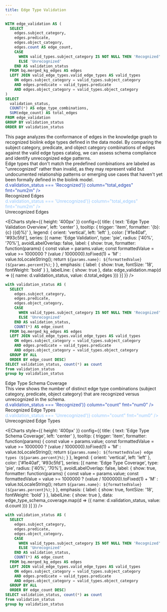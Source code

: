 ```yaml
---
title: Edge Type Validation
---
```


```sql edge_validation
WITH edge_validation AS (
  SELECT 
    edges.subject_category,
    edges.predicate,
    edges.object_category,
    edges.count AS edge_count,
    CASE 
      WHEN valid_types.subject_category IS NOT NULL THEN 'Recognized'
      ELSE 'Unrecognized'
    END AS validation_status
  FROM bq.merged_kg_edges AS edges
  LEFT JOIN valid_edge_types.valid_edge_types AS valid_types
    ON edges.subject_category = valid_types.subject_category
    AND edges.predicate = valid_types.predicate  
    AND edges.object_category = valid_types.object_category
)
SELECT 
  validation_status,
  COUNT(*) AS edge_type_combinations,
  SUM(edge_count) AS total_edges
FROM edge_validation
GROUP BY validation_status
ORDER BY validation_status
```

<!-- Explanatory header -->
<div class="text-left text-md max-w-3xl mx-auto mb-6">
  This page analyzes the conformance of edges in the knowledge graph to recognized biolink edge types defined in the 
  data model. By comparing the subject category, predicate, and object category combinations of edges against the 
  valid edge types catalog, we can assess schema compliance and identify unrecognized edge patterns.
</div>
<div class="text-left text-md max-w-3xl mx-auto mb-6">
  Edge types that don't match the predefined combinations are labeled as "unrecognized" rather than invalid, 
  as they may represent valid but undocumented relationship patterns or emerging use cases that haven't yet been 
  formally defined in the biolink model.
</div>

<Grid col=2 class="max-w-4xl mx-auto mb-8">
  <div class="text-center text-lg">
    <span class="font-semibold text-4xl" style="color: #1e40af;">
      <Value data={edge_validation.filter(d => d.validation_status === 'Recognized')} column="total_edges" fmt="num2m" />
    </span><br/>
    <span class="text-xl">Recognized Edges</span>
  </div>
  <div class="text-center text-lg">
    <span class="font-semibold text-4xl" style="color: #93c5fd;">
      <Value data={edge_validation.filter(d => d.validation_status === 'Unrecognized')} column="total_edges" fmt="num2m" />
    </span><br/>
    <span class="text-xl">Unrecognized Edges</span>
  </div>
</Grid>

<ECharts 
  style={{ height: '400px' }}
  config={{
    title: { text: 'Edge Type Validation Overview', left: 'center' },
    tooltip: {
      trigger: 'item',
      formatter: '{b}: {c} ({d}%)'
    },
    legend: {
      orient: 'vertical',
      left: 'left'
    },
    color: ['#1e40af', '#93c5fd'],
    series: [{
      name: 'Edge Validation',
      type: 'pie',
      radius: ['40%', '70%'],
      avoidLabelOverlap: false,
      label: {
        show: true,
        formatter: function(params) {
          const value = params.value;
          const formattedValue = value >= 1000000 ? (value / 1000000).toFixed(1) + 'M' : value.toLocaleString();
          return `${params.name}: ${formattedValue} (${params.percent}%)`;
        }
      },
      emphasis: {
        label: {
          show: true,
          fontSize: '18',
          fontWeight: 'bold'
        }
      },
      labelLine: {
        show: true
      },
      data: edge_validation.map(d => ({
        name: d.validation_status,
        value: d.total_edges
      }))
    }]
  }}
/>

```sql edge_type_schema_coverage
with validation_status AS (
  SELECT 
    edges.subject_category, 
    edges.predicate, 
    edges.object_category,
    CASE 
      WHEN valid_types.subject_category IS NOT NULL THEN 'Recognized'
      ELSE 'Unrecognized'
    END AS validation_status,
    COUNT(*) AS edge_count
  FROM bq.merged_kg_edges AS edges
  LEFT JOIN valid_edge_types.valid_edge_types AS valid_types
    ON edges.subject_category = valid_types.subject_category
    AND edges.predicate = valid_types.predicate  
    AND edges.object_category = valid_types.object_category
  GROUP BY ALL
  ORDER BY edge_count DESC)
SELECT validation_status, count(*) as count
from validation_status
group by validation_status
```

<div class="text-left text-lg font-semibold mt-10 mb-2 max-w-3xl mx-auto">
  Edge Type Schema Coverage
  <div class="text-sm font-normal mt-1 leading-snug">
    This view shows the number of distinct edge type combinations (subject category, predicate, object category) 
    that are recognized versus unrecognized in the schema.
  </div>
</div>

<Grid col=2 class="max-w-4xl mx-auto mb-8">
  <div class="text-center text-lg">
    <span class="font-semibold text-4xl" style="color: #1e40af;">
      <Value data={edge_type_schema_coverage.filter(d => d.validation_status === 'Recognized')} column="count" fmt="num0" />
    </span><br/>
    <span class="text-xl">Recognized Edge Types</span>
  </div>
  <div class="text-center text-lg">
    <span class="font-semibold text-4xl" style="color: #93c5fd;">
      <Value data={edge_type_schema_coverage.filter(d => d.validation_status === 'Unrecognized')} column="count" fmt="num0" />
    </span><br/>
    <span class="text-xl">Unrecognized Edge Types</span>
  </div>
</Grid>

<ECharts 
  style={{ height: '400px' }}
  config={{
    title: { text: 'Edge Type Schema Coverage', left: 'center' },
    tooltip: {
      trigger: 'item',
      formatter: function(params) {
        const value = params.value;
        const formattedValue = value >= 1000000 ? (value / 1000000).toFixed(1) + 'M' : value.toLocaleString();
        return `${params.name}: ${formattedValue} edge types (${params.percent}%)`;
      }
    },
    legend: {
      orient: 'vertical',
      left: 'left'
    },
    color: ['#1e40af', '#93c5fd'],
    series: [{
      name: 'Edge Type Coverage',
      type: 'pie',
      radius: ['40%', '70%'],
      avoidLabelOverlap: false,
      label: {
        show: true,
        formatter: function(params) {
          const value = params.value;
          const formattedValue = value >= 1000000 ? (value / 1000000).toFixed(1) + 'M' : value.toLocaleString();
          return `${params.name}: ${formattedValue} (${params.percent}%)`;
        }
      },
      emphasis: {
        label: {
          show: true,
          fontSize: '18',
          fontWeight: 'bold'
        }
      },
      labelLine: {
        show: true
      },
      data: edge_type_schema_coverage.map(d => ({
        name: d.validation_status,
        value: d.count
      }))
    }]
  }}
/>

``` sql edge_types
with validation_status AS (
  SELECT 
    edges.subject_category, 
    edges.predicate, 
    edges.object_category,
    CASE 
      WHEN valid_types.subject_category IS NOT NULL THEN 'Recognized'
      ELSE 'Unrecognized'
    END AS validation_status,
    COUNT(*) AS edge_count
  FROM bq.merged_kg_edges AS edges
  LEFT JOIN valid_edge_types.valid_edge_types AS valid_types
    ON edges.subject_category = valid_types.subject_category
    AND edges.predicate = valid_types.predicate  
    AND edges.object_category = valid_types.object_category
  GROUP BY ALL
  ORDER BY edge_count DESC)
SELECT validation_status, count(*) as count
from validation_status
group by validation_status
```

